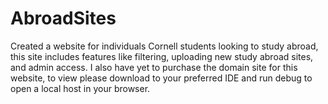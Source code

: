 # AbroadSites
Created a website for individuals Cornell students looking to study abroad, this site includes features like filtering, uploading new study abroad sites, and admin access. I also have yet to purchase the domain site for this website, to view please download to your preferred IDE and run debug to open a local host in your browser.
